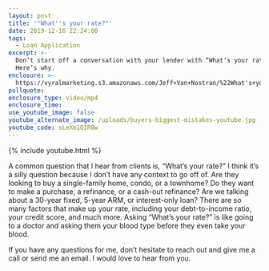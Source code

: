 ```yaml
---
layout: post
title: '"What''s your rate?"'
date: 2019-12-16 22:24:00
tags:
  - Loan Application
excerpt: >-
  Don’t start off a conversation with your lender with “What’s your rate?”
  Here’s why.
enclosure: >-
  https://vyralmarketing.s3.amazonaws.com/Jeff+Van+Nostran/%22What's+your+rate%3F%22.mp4
pullquote:
enclosure_type: video/mp4
enclosure_time:
use_youtube_image: false
youtube_alternate_image: /uploads/buyers-biggest-mistakes-youtube.jpg
youtube_code: sLeXm1QIR8w
---
```


{% include youtube.html %}

A common question that I hear from clients is, “What’s your rate?” I think it’s a silly question because I don’t have any context to go off of. Are they looking to buy a single-family home, condo, or a townhome? Do they want to make a purchase, a refinance, or a cash-out refinance? Are we talking about a 30-year fixed, 5-year ARM, or interest-only loan? There are so many factors that make up your rate, including your debt-to-income ratio, your credit score, and much more. Asking “What’s your rate?” is like going to a doctor and asking them your blood type before they even take your blood.

If you have any questions for me, don’t hesitate to reach out and give me a call or send me an email. I would love to hear from you.